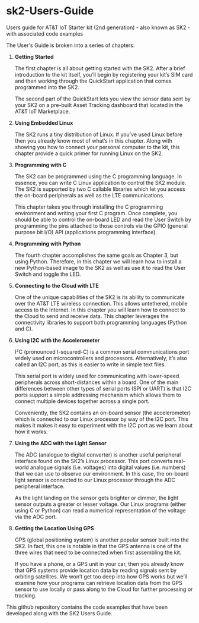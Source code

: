 # sk2-Users-Guide
Users guide for AT&T IoT Starter kit (2nd generation) - also known as SK2 - with associated code examples

The User's Guide is broken into a series of chapters:

1. **Getting Started**

    The first chapter is all about getting started with the SK2. After a brief introduction to the kit itself, you’ll begin by registering your kit’s SIM card and then working through the QuickStart application that comes programmed into the SK2.
    
    The second part of the QuickStart lets you view the sensor data sent by your SK2 on a pre-built Asset Tracking dashboard that located in the AT&T IoT Marketplace.

2. **Using Embedded Linux**

    The SK2 runs a tiny distribution of Linux. If you’ve used Linux before then you already know most of what’s in this chapter. Along with showing you how to connect your personal computer to the kit, this chapter provide a quick primer for running Linux on the SK2.

3. **Programming with C**

    The SK2 can be programmed using the C programming language. In essence, you can write C Linux application to control the SK2 module. The SK2 is supported by two C callable libraries which let you access the on-board peripherals as well as the LTE communications.
    
    This chapter takes you through installing the C programming environment and writing your first C program. Once complete, you should be able to control the on-board LED and read the User Switch by programming the pins attached to those controls via the GPIO (general purpose bit I/O) API (applications programming interface).

4. **Programming with Python**

   The fourth chapter accomplishes the same goals as Chapter 3, but using Python. Therefore, in this chapter we will learn how to install a new Python-based image to the SK2 as well as use it to read the User Switch and toggle the LED.

5. **Connecting to the Cloud with LTE**

    One of the unique capabilities of the SK2 is its ability to communicate over the AT&T LTE wireless connection. This allows untethered, mobile access to the Internet. In this chapter you will learn how to connect to the Cloud to send and receive data. This chapter leverages the connectivity libraries to support both programming languages (Python and C).

6. **Using I2C with the Accelerometer**

    I²C (pronounced I-squared-C) is a common serial communications port widely used on microcontrollers and processors. Alternatively, it’s also called an I2C port, as this is easier to write in simple text files.
    
    This serial port is widely used for communicating with lower-speed peripherals across short-distances within a board. One of the main differences between other types of serial ports (SPI or UART) is that I2C ports support a simple addressing mechanism which allows them to connect multiple devices together across a single port.
    
    Conveniently, the SK2 contains an on-board sensor (the accelerometer) which is connected to our Linux processor by way of the I2C port. This makes it makes it easy to experiment with the I2C port as we learn about how it works.

7. **Using the ADC with the Light Sensor**

    The ADC (analogue to digital converter) is another useful peripheral interface found on the SK2’s Linux processor. This port converts real-world analogue signals (i.e. voltages) into digital values (i.e. numbers) that we can use to observe our environment. In this case, the on-board light sensor is connected to our Linux processor through the ADC peripheral interface. 
    
    As the light landing on the sensor gets brighter or dimmer, the light sensor outputs a greater or lesser voltage. Our Linux programs (either using C or Python) can read a numerical representation of the voltage via the ADC port.

8. **Getting the Location Using GPS**

    GPS (global positioning system) is another popular sensor built into the SK2. In fact, this one is notable in that the GPS antenna is one of the three wires that need to be connected when first assembling the kit. 
    
    If you have a phone, or a GPS unit in your car, then you already know that GPS systems provide location data by reading signals sent by orbiting satellites. We won’t get too deep into how GPS works but we’ll examine how your programs can retrieve location data from the GPS sensor to use locally or pass along to the Cloud for further processing or tracking.

This github repository contains the code examples that have been developed along with the SK2 Users Guide.
